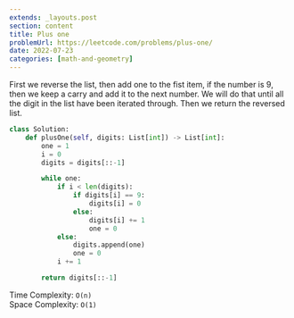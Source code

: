 ```yaml
---
extends: _layouts.post
section: content
title: Plus one
problemUrl: https://leetcode.com/problems/plus-one/
date: 2022-07-23
categories: [math-and-geometry]
---
```


First we reverse the list, then add one to the fist item, if the number is 9, then we keep a carry and add it to the next number. We will do that until all the digit in the list have been iterated through. Then we return the reversed list.

```python
class Solution:
    def plusOne(self, digits: List[int]) -> List[int]:
        one = 1
        i = 0
        digits = digits[::-1]

        while one:
            if i < len(digits):
                if digits[i] == 9:
                    digits[i] = 0
                else:
                    digits[i] += 1
                    one = 0
            else:
                digits.append(one)
                one = 0
            i += 1

        return digits[::-1]
```

Time Complexity: `O(n)` <br/>
Space Complexity: `O(1)`